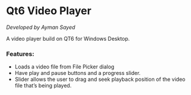 # Qt6 Video Player
 _Developed by Ayman Sayed_

 A video player build on QT6 for Windows Desktop.

### Features:
- Loads a video file from File Picker dialog 
- Have play and pause buttons and a progress slider.
- Slider allows the user to drag and seek playback position of the video file that’s being played.